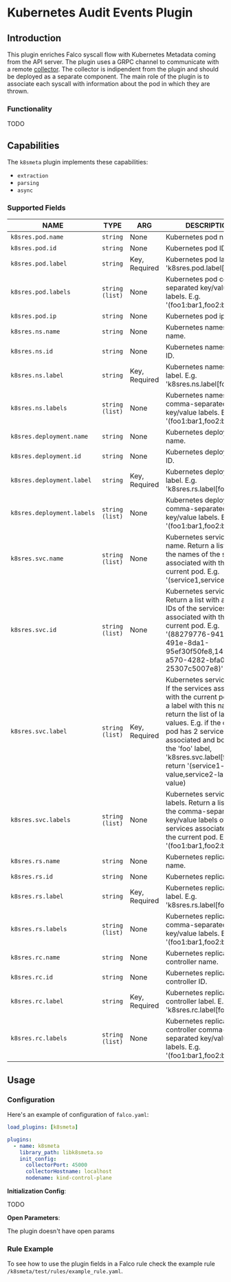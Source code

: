 # Kubernetes Audit Events Plugin

## Introduction

This plugin enriches Falco syscall flow with Kubernetes Metadata coming from the API server.
The plugin uses a GRPC channel to communicate with a remote [collector](https://github.com/falcosecurity/k8s-metacollector). The collector is indipendent from the plugin and should be deployed as a separate component. The main role of the plugin is to associate each syscall with information about the pod in which they are thrown.

### Functionality

TODO

## Capabilities

The `k8smeta` plugin implements these capabilities:
* `extraction`
* `parsing`
* `async`

### Supported Fields

<!-- README-PLUGIN-FIELDS -->
|            NAME            |      TYPE       |      ARG      |                                                                                                                                                 DESCRIPTION                                                                                                                                                  |
|----------------------------|-----------------|---------------|--------------------------------------------------------------------------------------------------------------------------------------------------------------------------------------------------------------------------------------------------------------------------------------------------------------|
| `k8sres.pod.name`          | `string`        | None          | Kubernetes pod name.                                                                                                                                                                                                                                                                                         |
| `k8sres.pod.id`            | `string`        | None          | Kubernetes pod ID.                                                                                                                                                                                                                                                                                           |
| `k8sres.pod.label`         | `string`        | Key, Required | Kubernetes pod label. E.g. 'k8sres.pod.label[foo]'.                                                                                                                                                                                                                                                          |
| `k8sres.pod.labels`        | `string (list)` | None          | Kubernetes pod comma-separated key/value labels. E.g. '(foo1:bar1,foo2:bar2)'.                                                                                                                                                                                                                               |
| `k8sres.pod.ip`            | `string`        | None          | Kubernetes pod ip                                                                                                                                                                                                                                                                                            |
| `k8sres.ns.name`           | `string`        | None          | Kubernetes namespace name.                                                                                                                                                                                                                                                                                   |
| `k8sres.ns.id`             | `string`        | None          | Kubernetes namespace ID.                                                                                                                                                                                                                                                                                     |
| `k8sres.ns.label`          | `string`        | Key, Required | Kubernetes namespace label. E.g. 'k8sres.ns.label[foo]'.                                                                                                                                                                                                                                                     |
| `k8sres.ns.labels`         | `string (list)` | None          | Kubernetes namespace comma-separated key/value labels. E.g. '(foo1:bar1,foo2:bar2)'.                                                                                                                                                                                                                         |
| `k8sres.deployment.name`   | `string`        | None          | Kubernetes deployment name.                                                                                                                                                                                                                                                                                  |
| `k8sres.deployment.id`     | `string`        | None          | Kubernetes deployment ID.                                                                                                                                                                                                                                                                                    |
| `k8sres.deployment.label`  | `string`        | Key, Required | Kubernetes deployment label. E.g. 'k8sres.rs.label[foo]'.                                                                                                                                                                                                                                                    |
| `k8sres.deployment.labels` | `string (list)` | None          | Kubernetes deployment comma-separated key/value labels. E.g. '(foo1:bar1,foo2:bar2)'.                                                                                                                                                                                                                        |
| `k8sres.svc.name`          | `string (list)` | None          | Kubernetes services name. Return a list with all the names of the services associated with the current pod. E.g. '(service1,service2)'                                                                                                                                                                       |
| `k8sres.svc.id`            | `string (list)` | None          | Kubernetes services ID. Return a list with all the IDs of the services associated with the current pod. E.g. '(88279776-941c-491e-8da1-95ef30f50fe8,149e72f4-a570-4282-bfa0-25307c5007e8)'                                                                                                                   |
| `k8sres.svc.label`         | `string (list)` | Key, Required | Kubernetes services label. If the services associated with the current pod have a label with this name, return the list of label's values. E.g. if the current pod has 2 services associated and both have the 'foo' label, 'k8sres.svc.label[foo]' will return '(service1-label-value,service2-label-value) |
| `k8sres.svc.labels`        | `string (list)` | None          | Kubernetes services labels. Return a list with all the comma-separated key/value labels of the services associated with the current pod. E.g. '(foo1:bar1,foo2:bar2)'                                                                                                                                        |
| `k8sres.rs.name`           | `string`        | None          | Kubernetes replica set name.                                                                                                                                                                                                                                                                                 |
| `k8sres.rs.id`             | `string`        | None          | Kubernetes replica set ID.                                                                                                                                                                                                                                                                                   |
| `k8sres.rs.label`          | `string`        | Key, Required | Kubernetes replica set label. E.g. 'k8sres.rs.label[foo]'.                                                                                                                                                                                                                                                   |
| `k8sres.rs.labels`         | `string (list)` | None          | Kubernetes replica set comma-separated key/value labels. E.g. '(foo1:bar1,foo2:bar2)'.                                                                                                                                                                                                                       |
| `k8sres.rc.name`           | `string`        | None          | Kubernetes replication controller name.                                                                                                                                                                                                                                                                      |
| `k8sres.rc.id`             | `string`        | None          | Kubernetes replication controller ID.                                                                                                                                                                                                                                                                        |
| `k8sres.rc.label`          | `string`        | Key, Required | Kubernetes replication controller label. E.g. 'k8sres.rc.label[foo]'.                                                                                                                                                                                                                                        |
| `k8sres.rc.labels`         | `string (list)` | None          | Kubernetes replication controller comma-separated key/value labels. E.g. '(foo1:bar1,foo2:bar2)'.                                                                                                                                                                                                            |
<!-- /README-PLUGIN-FIELDS -->

## Usage

### Configuration

Here's an example of configuration of `falco.yaml`:

```yaml
load_plugins: [k8smeta]

plugins:
  - name: k8smeta
    library_path: libk8smeta.so
    init_config:
      collectorPort: 45000
      collectorHostname: localhost
      nodename: kind-control-plane
```

**Initialization Config**:

TODO

**Open Parameters**:

The plugin doesn't have open params

### Rule Example

To see how to use the plugin fields in a Falco rule check the example rule `/k8smeta/test/rules/example_rule.yaml`.
